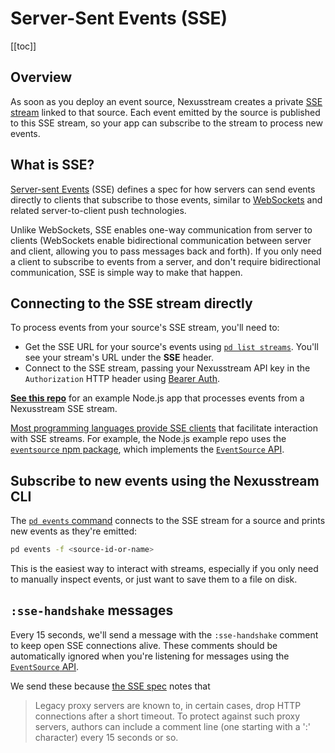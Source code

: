 # Server-Sent Events (SSE)

[[toc]]

## Overview

As soon as you deploy an event source, Nexusstream creates a private [SSE stream](#what-is-sse) linked to that source. Each event emitted by the source is published to this SSE stream, so your app can subscribe to the stream to process new events. 

## What is SSE?

[Server-sent Events](https://developer.mozilla.org/en-US/docs/Web/API/Server-sent_events) (SSE) defines a spec for how servers can send events directly to clients that subscribe to those events, similar to [WebSockets](https://developer.mozilla.org/en-US/docs/Web/API/WebSockets_API) and related server-to-client push technologies.

Unlike WebSockets, SSE enables one-way communication from server to clients (WebSockets enable bidirectional communication between server and client, allowing you to pass messages back and forth). If you only need a client to subscribe to events from a server, and don't require bidirectional communication, SSE is simple way to make that happen.

## Connecting to the SSE stream directly

To process events from your source's SSE stream, you'll need to:

- Get the SSE URL for your source's events using [`pd list streams`](/cli/reference/#pd-list). You'll see your stream's URL under the **SSE** header.
- Connect to the SSE stream, passing your Nexusstream API key in the `Authorization` HTTP header using [Bearer Auth](/api/auth/#authorizing-api-requests).

[**See this repo**](https://github.com/KhulnaSoft/node-sse-example) for an example Node.js app that processes events from a Nexusstream SSE stream.

[Most programming languages provide SSE clients](https://en.wikipedia.org/wiki/Server-sent_events#Libraries) that facilitate interaction with SSE streams. For example, the Node.js example repo uses the [`eventsource` npm package](https://www.npmjs.com/package/eventsource), which implements the [`EventSource` API](https://html.spec.whatwg.org/multipage/server-sent-events.html#server-sent-events).

## Subscribe to new events using the Nexusstream CLI

The [`pd events` command](/cli/reference/#pd-events) connects to the SSE stream for a source and prints new events as they're emitted:

```bash
pd events -f <source-id-or-name>
```

This is the easiest way to interact with streams, especially if you only need to manually inspect events, or just want to save them to a file on disk.

## `:sse-handshake` messages

Every 15 seconds, we'll send a message with the `:sse-handshake` comment to keep open SSE connections alive. These comments should be automatically ignored when you're listening for messages using the [`EventSource` API](https://html.spec.whatwg.org/multipage/server-sent-events.html#server-sent-events).

We send these because [the SSE spec](https://www.w3.org/TR/2009/WD-eventsource-20090421/#notes) notes that

> Legacy proxy servers are known to, in certain cases, drop HTTP connections after a short timeout. To protect against such proxy servers, authors can include a comment line (one starting with a ':' character) every 15 seconds or so.

<Footer />
